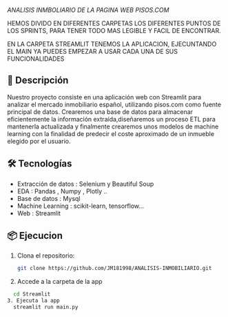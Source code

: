 <em>ANALISIS INMBOLIARIO DE LA PAGINA WEB PISOS.COM </em>

HEMOS DIVIDO EN DIFERENTES CARPETAS LOS DIFERENTES PUNTOS DE LOS SPRINTS, PARA TENER TODO MAS LEGIBLE Y FACIL DE ENCONTRAR.

EN LA CARPETA STREAMLIT TENEMOS LA APLICACION, EJECUNTANDO EL MAIN YA PUEDES EMPEZAR A USAR CADA UNA DE SUS FUNCIONALIDADES





## 📌 Descripción
Nuestro proyecto consiste en una aplicación web con Streamlit para analizar el mercado inmobiliario español, utilizando pisos.com como fuente principal de datos. Crearemos una base de datos para almacenar eficientemente la información extraída,diseñaremos un proceso ETL para mantenerla actualizada y finalmente crearemos unos modelos de machine learning con la finalidad de predecir el coste aproximado de un inmueble elegido por el usuario.


## 🛠️ Tecnologías
- Extracción de datos : Selenium y  Beautiful Soup
- EDA : Pandas , Numpy , Plotly ..
- Base de datos : Mysql
- Machine Learning : scikit-learn, tensorflow...
- Web : Streamlit

## 📦 Ejecucion

1. Clona el repositorio:
   ```sh
   git clone https://github.com/JM181998/ANALISIS-INMOBILIARIO.git

2. Accede a la carpeta de la app
 ```sh
   cd Streamlit
3. Ejecuta la app
   streamlit run main.py
   

